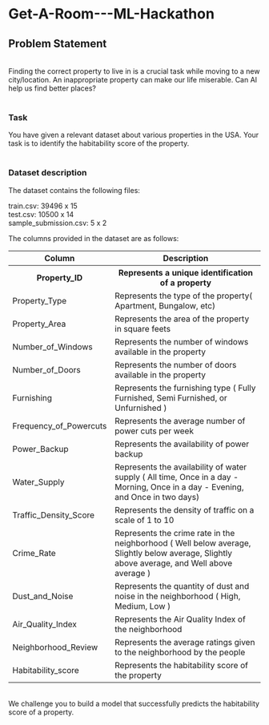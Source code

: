 # Get-A-Room---ML-Hackathon

<h2>Problem Statement</h2> <br>
Finding the correct property to live in is a crucial task while moving to a new city/location. An inappropriate property can make our life miserable. Can AI help us find better places?<br><br>
<h3> Task</h3>
You have given a relevant dataset about various properties in the USA. Your task is to identify the habitability score of the property.<br><br>   

### Dataset description<br>

The dataset contains the following files: <br>

train.csv: 39496 x 15<br>
test.csv: 10500 x 14<br>
sample_submission.csv: 5 x 2<br> 

The columns provided in the dataset are as follows:

<table>
<tr>
    <th>Column</th>
    <th>Description</th>
  </tr>
  <tr>
    <th>Property_ID</th>
    <th>Represents a unique identification of a property</th>
  </tr>
  <tr>
    <td>Property_Type</td>
    <td>Represents the type of the property( Apartment, Bungalow, etc)</td>
  </tr>
  <tr>
    <td>Property_Area</td>
    <td>Represents the area of the property in square feets</td>
  </tr>
  <tr>
    <td>Number_of_Windows</td>
    <td>Represents the number of windows available in the property</td>
  </tr>
  <tr>
    <td>Number_of_Doors</td>
    <td>Represents the number of doors available in the property</td>
  </tr>
  <tr>
    <td>Furnishing</td>
    <td>Represents the furnishing type ( Fully Furnished, Semi Furnished, or Unfurnished )</td>
  </tr>
  <tr>
    <td>Frequency_of_Powercuts</td>
    <td>Represents the average number of power cuts per week</td>
  </tr>
  <tr>
    <td>Power_Backup</td>
    <td>Represents the availability of power backup</td>
  </tr>
  <tr>
    <td>Water_Supply</td>
    <td>Represents the availability of water supply ( All time, Once in a day - Morning, Once in a day - Evening, and Once in two days) </td>
  </tr>
  <tr>
    <td>Traffic_Density_Score</td>
    <td>Represents the density of traffic on a scale of  1 to  10</td>
  </tr>
  <tr>
    <td>Crime_Rate</td>
    <td>Represents the crime rate in the neighborhood ( Well below average, Slightly below average, Slightly above average, and  Well above average )</td>
  </tr>
  <tr>
    <td>Dust_and_Noise</td>
    <td>Represents the quantity of dust and noise in the neighborhood ( High, Medium, Low )</td>
  </tr>
  <tr>
    <td>Air_Quality_Index</td>
    <td>Represents the Air Quality Index of the neighborhood</td>
  </tr>
   <tr>
    <td>Neighborhood_Review</td>
    <td>Represents the average ratings given to the neighborhood by the people </td>
  </tr>
   <tr>
    <td>Habitability_score</td>
    <td>Represents the habitability score of the property</td>
  </tr>
</table>

<br>
 We challenge you to build a model that successfully predicts the habitability score of a property.





			
		 
		
		
		
			
	
		
		
	
			
		
		
	
	
